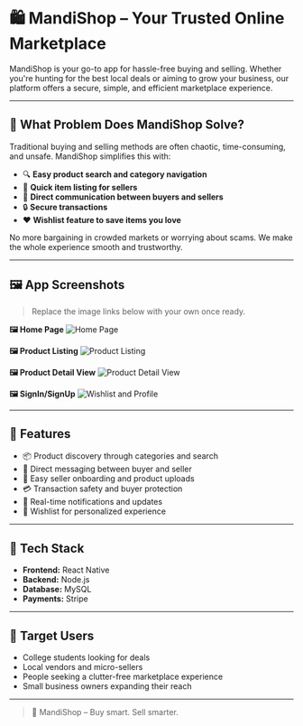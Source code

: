 # 🛍️ MandiShop – Your Trusted Online Marketplace

MandiShop is your go-to app for hassle-free buying and selling. Whether you're hunting for the best local deals or aiming to grow your business, our platform offers a secure, simple, and efficient marketplace experience.

---

## 🚀 What Problem Does MandiShop Solve?

Traditional buying and selling methods are often chaotic, time-consuming, and unsafe. MandiShop simplifies this with:

- 🔍 **Easy product search and category navigation**
- 🛒 **Quick item listing for sellers**
- 🤝 **Direct communication between buyers and sellers**
- 🔒 **Secure transactions**
- ❤️ **Wishlist feature to save items you love**

No more bargaining in crowded markets or worrying about scams. We make the whole experience smooth and trustworthy.

---

## 🖼️ App Screenshots

> Replace the image links below with your own once ready.

**🖼️ Home Page**
![Home Page](IMAGE_LINK_1)

**🖼️ Product Listing**
![Product Listing](IMAGE_LINK_2)

**🖼️ Product Detail View**
![Product Detail View](IMAGE_LINK_3)

**🖼️ SignIn/SignUp**
![Wishlist and Profile](IMAGE_LINK_4)

---

## 🔧 Features

- 📦 Product discovery through categories and search
- 📲 Direct messaging between buyer and seller
- 💼 Easy seller onboarding and product uploads
- 💳 Transaction safety and buyer protection
- 🔔 Real-time notifications and updates
- 📌 Wishlist for personalized experience

---

## 📱 Tech Stack

- **Frontend:** React Native 
- **Backend:** Node.js 
- **Database:** MySQL
- **Payments:** Stripe

---

## 👥 Target Users

- College students looking for deals
- Local vendors and micro-sellers
- People seeking a clutter-free marketplace experience
- Small business owners expanding their reach

---


> 🛒 MandiShop – Buy smart. Sell smarter.
